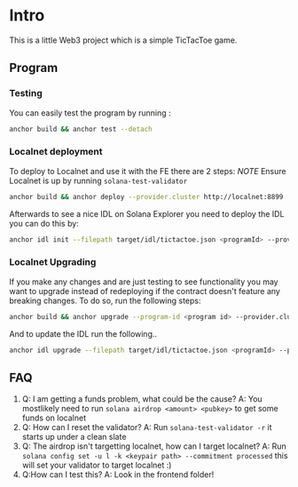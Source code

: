 # Intro
This is a little Web3 project which is a simple TicTacToe game. 

## Program

### Testing
You can easily test the program by running :
```sh
anchor build && anchor test --detach
```
### Localnet deployment
To deploy to Localnet and use it with the FE there are 2 steps:
*NOTE* Ensure Localnet is up by running `solana-test-validator`
```sh
anchor build && anchor deploy --provider.cluster http://localnet:8899
```
Afterwards to see a nice IDL on Solana Explorer you need to deploy the IDL you can do this by:

```sh
anchor idl init --filepath target/idl/tictactoe.json <programId> --provider.cluster http://localhost:8899 --provider.wallet <your keypair path>
```

### Localnet Upgrading
If you make any changes and are just testing to see functionality you may want to upgrade instead of redeploying if the contract doesn't feature any breaking changes.
To do so, run the following steps:
```sh
anchor build && anchor upgrade --program-id <program id> --provider.cluster http://localnet:8899
```
And to update the IDL run the following..
```sh
anchor idl upgrade --filepath target/idl/tictactoe.json <programId> --provider.cluster http://localhost:8899 --provider.wallet <your keypair path>
```


## FAQ
1.  Q: I am getting a funds problem, what could be the cause?
    A: You mostlikely need to run `solana airdrop <amount> <pubkey>` to get some funds on localnet
2.  Q: How can I reset the validator?
    A: Run `solana-test-validator -r` it starts up under a clean slate
3.  Q: The airdrop isn't targetting localnet, how can I target localnet?
    A: Run `solana config set -u l -k <keypair path> --commitment processed` this will set your validator to target localnet :)
4.  Q:How can I test this?
    A: Look in the frontend folder!
